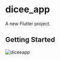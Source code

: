 # dicee_app

A new Flutter project.

## Getting Started


![diceeapp](https://user-images.githubusercontent.com/39481290/116371603-739a8d00-a7c0-11eb-9c6f-ec5b626ee01e.gif)
